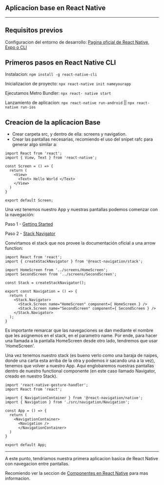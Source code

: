 ## Aplicacion base en React Native
-------------------------------------------------


## Requisitos previos
Configuracion del entorno de desarrollo:
[ Pagina oficial de React Native, Expo o CLI ](https://reactnative.dev/docs/environment-setup)

## Primeros pasos en React Native CLI 

Instalacion:
`npm install -g react-native-cli`

Inicializacion de proyecto:
`npx react-native init nameyourapp`

Ejecutamos Metro Bundler:
`npx react- native start`

Lanzamiento de aplicacion:
`npx react-native run-android` || `npx react-native run-ios`

## Creacion de la aplicacion Base

- Crear carpeta src, y dentro de ella: screens y navigation.
- Crear las pantallas necesarias, recomiendo el uso del snipet rafc para generar algo similar a:

```
import React from 'react';
import { View, Text } from 'react-native';

const Screen = () => {
  return (
    <View>
      <Text> Hello World </Text>
    </View>
  )
}

export default Screen;
```

Una vez tenemos nuestro App y nuestras pantallas podemos comenzar con la navegación:

Paso 1 - [Getting Started](https://reactnavigation.org/docs/getting-started/)


Paso 2 - [Stack Navigator](https://reactnavigation.org/docs/stack-navigator/)


Convirtamos el stack que nos provee la documentación oficial a una arrow function:

```
import React from 'react';
import { createStackNavigator } from '@react-navigation/stack';

import HomeScreen from '../screens/HomeScreen';
import SecondScreen from '../screens/SecondScreen';

const Stack = createStackNavigator();

export const Navigation = () => {
  return (
    <Stack.Navigator>
      <Stack.Screen name="HomeScreen" component={ HomeScreen } />
      <Stack.Screen name="SecondScreen" component={ SecondScreen } />
    </Stack.Navigator>
  );
}
```

Es importante remarcar que las navegaciones se dan mediante el nombre que les asignemos en el stack, en el parametro name. Por ende, para hacer una llamada a la pantalla HomeScreen desde otro lado, tendremos que usar 'HomeScreen'.


Una vez tenemos nuestro stack (es bueno verlo como una baraja de naipes, donde una carta esta arriba de la otra y podemos ir sacando una a la vez), tenemos que volver a nuestro App. Aqui englobaremos nuestras pantallas dentro de nuestro functional componente (en este caso llamado Navigator, creado en nuestro Stack).

```
import 'react-native-gesture-handler';
import React from 'react';

import { NavigationContainer } from '@react-navigation/native';
import { Navigation } from './src/navigation/Navigation';

const App = () => {
  return (
    <NavigationContainer>
      <Navigation />
      </NavigationContainer>
  )
}

export default App;
```
------------------------------------------------
A este punto, tendriamos nuestra primera aplicacion basica de React Native con navegacion entre pantallas. 

Recomiendo ver la seccion de [Componentes en React Native](https://reactnative.dev/docs/components-and-apis) para mas informacion.

